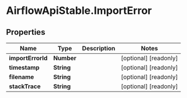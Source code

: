 # AirflowApiStable.ImportError

## Properties

Name | Type | Description | Notes
------------ | ------------- | ------------- | -------------
**importErrorId** | **Number** |  | [optional] [readonly] 
**timestamp** | **String** |  | [optional] [readonly] 
**filename** | **String** |  | [optional] [readonly] 
**stackTrace** | **String** |  | [optional] [readonly] 


